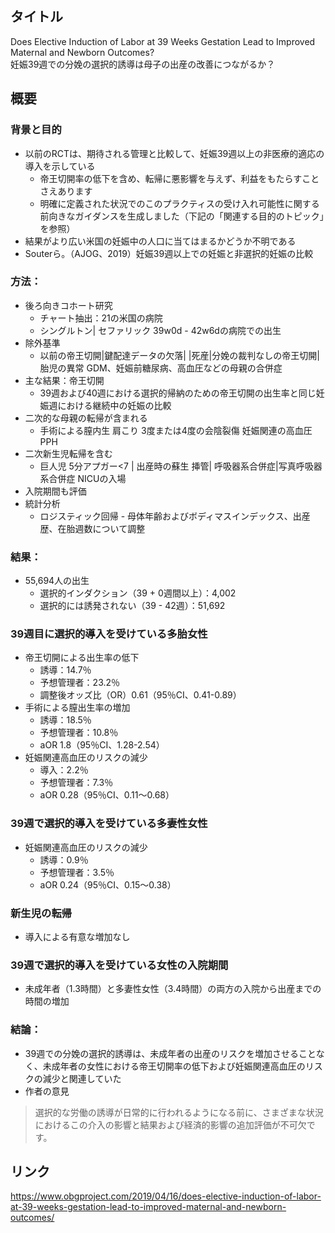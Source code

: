 ## タイトル
Does Elective Induction of Labor at 39 Weeks Gestation Lead to Improved Maternal and Newborn Outcomes?  
妊娠39週での分娩の選択的誘導は母子の出産の改善につながるか？

## 概要
### 背景と目的
* 以前のRCTは、期待される管理と比較して、妊娠39週以上の非医療的適応の導入を示している  
  * 帝王切開率の低下を含め、転帰に悪影響を与えず、利益をもたらすことさえあります  
  * 明確に定義された状況でのこのプラクティスの受け入れ可能性に関する前向きなガイダンスを生成しました（下記の「関連する目的のトピック」を参照）
* 結果がより広い米国の妊娠中の人口に当てはまるかどうか不明である 
* Souterら。（AJOG、2019）妊娠39週以上での妊娠と非選択的妊娠の比較
### 方法： 
* 後ろ向きコホート研究 
  * チャート抽出：21の米国の病院
  * シングルトン| セファリック 39w0d - 42w6dの病院での出生  
* 除外基準  
  * 以前の帝王切開|鍵配達データの欠落| |死産|分娩の裁判なしの帝王切開| 胎児の異常 GDM、妊娠前糖尿病、高血圧などの母親の合併症
* 主な結果：帝王切開 
  * 39週および40週における選択的帰納のための帝王切開の出生率と同じ妊娠週における継続中の妊娠の比較 
* 二次的な母親の転帰が含まれる  
  * 手術による膣内生 肩こり 3度または4度の会陰裂傷 妊娠関連の高血圧 PPH  
* 二次新生児転帰を含む  
  * 巨人児 5分アプガー<7 | 出産時の蘇生 挿管| 呼吸器系合併症|写真呼吸器系合併症 NICUの入場 
* 入院期間も評価  
* 統計分析 
  * ロジスティック回帰 - 母体年齢およびボディマスインデックス、出産歴、在胎週数について調整  
### 結果： 
* 55,694人の出生 
  * 選択的インダクション（39 + 0週間以上）：4,002  
  * 選択的には誘発されない（39 - 42週）：51,692  
### 39週目に選択的導入を受けている多胎女性  
* 帝王切開による出生率の低下  
  * 誘導：14.7％  
  * 予想管理者：23.2％  
  * 調整後オッズ比（OR）0.61（95％CI、0.41-0.89）
* 手術による膣出生率の増加 
  * 誘導：18.5％  
  * 予想管理者：10.8％  
  * aOR 1.8（95％CI、1.28-2.54） 
* 妊娠関連高血圧のリスクの減少  
  * 導入：2.2％  
  * 予想管理者：7.3％ 
  * aOR 0.28（95％CI、0.11〜0.68） 
### 39週で選択的導入を受けている多妻性女性 
* 妊娠関連高血圧のリスクの減少  
  * 誘導：0.9％  
  * 予想管理者：3.5％ 
  * aOR 0.24（95％CI、0.15〜0.38） 
### 新生児の転帰 
* 導入による有意な増加なし  
### 39週で選択的導入を受けている女性の入院期間  
* 未成年者（1.3時間）と多妻性女性（3.4時間）の両方の入院から出産までの時間の増加 
### 結論： 
* 39週での分娩の選択的誘導は、未成年者の出産のリスクを増加させることなく、未成年者の女性における帝王切開率の低下および妊娠関連高血圧のリスクの減少と関連していた  
* 作者の意見 
> 選択的な労働の誘導が日常的に行われるようになる前に、さまざまな状況におけるこの介入の影響と結果および経済的影響の追加評価が不可欠です。 

## リンク
https://www.obgproject.com/2019/04/16/does-elective-induction-of-labor-at-39-weeks-gestation-lead-to-improved-maternal-and-newborn-outcomes/
